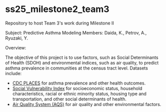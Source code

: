 # ss25_milestone2_team3
Repository to host Team 3's work during Milestone II

Subject: Predictive Asthma Modeling
Members: Daida, K., Petrov, A., Ryuzaki, Y.

Overview:

The objective of this project is to use factors, such as Social Determinants of Health (SDOH) and environmental indices, such as air quality, to predict asthma prevalence in communities at the census tract level. Datasets include:
- [CDC PLACES](https://www.cdc.gov/places/about/index.html) for asthma prevalence and other health outcomes. 
- [Social Vulnerability Index](https://www.atsdr.cdc.gov/place-health/php/svi/?CDC_AAref_Val=https://www.atsdr.cdc.gov/placeandhealth/svi/index.html) for socioeconomic status, household characteristics, racial or ethnic minority status, housing type and transportation, and other social determinants of health. 
- [Air Quality System (AQS)](https://www.epa.gov/aqs) for air quality and other environmental factors.  

